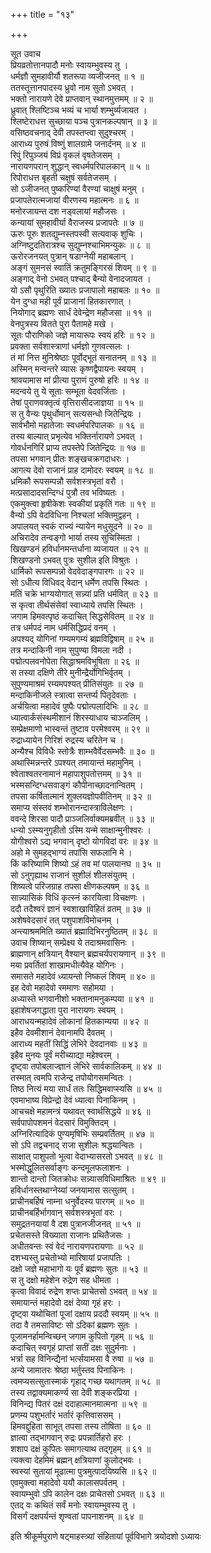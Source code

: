 +++
title = "१३"

+++

सूत उवाच  
प्रियव्रतोत्तानपादौ मनोः स्वायम्भुवस्य तु ।  
धर्मज्ञौ सुमहावीर्यौ शतरूपा व्यजीजनत् ॥ १ ॥  
ततस्तूत्तानपादस्य ध्रुवो नाम सुतो ऽभवत् ।  
भक्तो नारायणे देवे प्राप्तवान् स्थानमुत्तमम् ॥ २ ॥  
ध्रुवात् श्लिष्टिञ्च भव्यं च भार्या शम्भुर्व्यजायत ।  
श्लिष्टेराधत्त सुच्छाया पञ्च पुत्रानकल्पषान् ॥ ३ ॥  
वसिष्ठवचनाद् देवी तपस्तप्त्वा सुदुश्चरम् ।  
आराध्य पुरुषं विष्णुं शालग्रामे जनार्दनम् ॥ ४ ॥  
रिपुं रिपुञ्जयं विप्रं वृकलं वृषतेजसम् ।  
नारायणपरान् शुद्धान् स्वधर्मपरिपालकान् ॥ ५ ॥  
रिपोराधत्त बृहती चक्षुषं सर्वतेजसम् ।  
सो ऽजीजनत् पुष्करिण्यां वैरण्यां चाक्षुषं मनुम् ।  
प्रजापतेरात्मजायां वीरणस्य महात्मनः ॥ ६ ॥  
मनोरजायन्त दश नड्वलायां महौजसः ।  
कन्यायां सुमहावीर्या वैराजस्य प्रजापतेः ॥ ७ ॥  
ऊरुः पूरुः शतद्युम्नस्तपस्वी सत्यवाक् शुचिः ।  
अग्निष्टुदतिरात्रश्च सुद्युम्नश्चाभिमन्युकः ॥ ८ ॥  
ऊरोरजनयत् पुत्रान् षडाग्नेयी महाबलान् ।  
अङ्गं सुमनसं स्वातिं क्रतुमङ्गिरसं शिवम् ॥ ९ ॥  
अङ्गाद् वेनो ऽभवत् पश्चाद् बैन्यो वेनादजायत ।  
यो ऽसौ पृथुरिति ख्यातः प्रजापालो महाबलः ॥ १० ॥  
येन दुग्धा मही पूर्वं प्राजानां हितकारणात् ।  
नियोगाद् ब्रह्मणः सार्धं देवेन्द्रेण महौजसा ॥ ११ ॥  
वेनपुत्रस्य वितते पुरा पैतामहे मखे ।  
सूतः पौराणिको जज्ञे मायारूपः स्वयं हरिः ॥ १२ ॥  
प्रवक्ता सर्वशास्त्राणां धर्मज्ञो गुणवत्सलः ।  
तं मां नित्त मुनिश्रेष्ठाः पूर्वोद्भूतं सनातनम् ॥ १३ ॥  
अस्मिन् मन्वन्तरे व्यासः कृष्णद्वैपायनः स्वयम् ।  
श्रावयामास मां प्रीत्या पुराणं पुरुषो हरिः ॥ १४ ॥  
मदन्वये तु ये सूताः सम्भूता वेदवर्जिताः ।  
तेषां पुराणवक्तृत्वं वृत्तिरासीदजाज्ञया ॥ १५ ॥  
स तु वैन्यः पृथुर्धोमान् सत्यसन्धो जितेन्द्रियः ।  
सार्वभौमो महातेजाः स्वधर्मपरिपालकः ॥ १६ ॥  
तस्य बाल्यात् प्रभृत्येव भक्तिर्नारायणे ऽभवत् ।  
गोवर्धनगिरिं प्राप्य तपस्तेपे जितेन्द्रियः ॥ १७ ॥  
तपसा भगवान् प्रीतः शङ्खचक्रगदाधरः ।  
आगत्य देवो राजानं प्राह दामोदरः स्वयम् ॥ १८ ॥  
ध्रमिकौ रूपसम्पन्नौ सर्वशस्त्रभृतां वरौ ।  
मत्प्रसादादसन्दिग्धं पुत्रौ तव भविष्यतः ।  
एकमुक्त्वा हृषीकेशः स्वकीयां प्रकृतिं गतः ॥ १९ ॥  
वैन्यो ऽपि वेदविधिना निश्चलां भक्तिमुद्वहन् ।  
अपालयत् स्वकं राज्यं न्यायेन मधुसूदने ॥ २० ॥  
अचिरादेव तन्वङ्गो भार्या तस्य सुचिस्मिता ।  
खिखण्डनं हविर्धानमन्तर्धाना व्यजायत ॥ २१ ॥  
शिखण्डनो ऽभवत् पुत्रः सुशील इति विश्रुतः ।  
धार्मिको रूपसम्पन्नो वेदवेदाङ्गपारगः ॥ २२ ॥  
सो ऽधीत्य विधिवद् वेदान् धर्मेण तपसि स्थितः ।  
मतिं चक्रे भाग्ययोगात् सन्न्यां प्रति धर्मवित् ॥ २३ ॥  
स कृत्वा तीर्थसंसेवां स्वाध्याये तपसि स्थितः ।  
जगाम हिमवत्पृष्ठं कदाचित् सिद्धसेवितम् ॥ २४ ॥  
तत्र धर्मपदं नाम धर्मसिद्धिप्रदं वनम् ।  
अपश्यद् योगिनां गम्यमगम्यं ब्रह्मविद्विषाम् ॥ २५ ॥  
तत्र मन्दाकिनी नाम सुपुण्या विमला नदी ।  
पद्मोत्पलवनोपेता सिद्धाश्रमविभूषिता ॥ २६ ॥  
स तस्या दक्षिणे तीरे मुनीन्द्रैर्योगिभिर्वृतम् ।  
सुपुण्यमाश्रमं रम्यमपश्यत् प्रीतिसंयुतः ॥ २७ ॥  
मन्दाकिनीजले स्त्रात्वा सन्तर्प्य पितृदेवताः ।  
अर्चयित्वा महादेवं पुष्पैः पद्मोत्पलादिभिः ॥ २८ ॥  
ध्यात्वार्कंसंस्थमीशानं शिरस्याधाय चाञ्जलिम् ।  
सम्प्रेक्षमाणो भास्वन्तं तुष्टाव परमेश्वरम् ॥ २९ ॥  
रुद्राध्यायेन गिरिशं रुद्रस्य चरितेन च ।  
अन्यैश्च विविधैः स्तोत्रैः शाम्भवैर्वेदसम्भवैः ॥ ३० ॥  
अथास्मिन्नन्तरे ऽपश्यत् तमायान्तं महामुनिम् ।  
श्वेताश्वतरनामानं महापाशुपतोत्तमम् ॥ ३१ ॥  
भस्मसन्दिग्धसवाङ्गं कौपीनाच्छादनान्वितम् ।  
तपसा कर्षितात्मानं शुक्लयज्ञोपवीतिनम् ॥ ३२ ॥  
समाप्य संस्तवं शम्भोरानन्दास्त्राविलेक्षणः ।  
ववन्दे शिरसा पादौ प्राञ्जलिर्वाक्यमब्रवीत् ॥ ३३ ॥  
धन्यो ऽस्म्यनुगृहीतो ऽस्मि यन्मे साक्षान्मुनीश्वरः ।  
योगीश्वरो ऽद्य भगवान् दृष्टो योगविदां वरः ॥ ३४ ॥  
अहो मे सुमहद्भाग्यं तपांसि सफलानि मे ।  
किं करिष्यामि शिष्यो ऽहं तव मां पालयानघ ॥ ३५ ॥  
सो ऽनुगृह्याथ राजानं सुशीलं शीलसंयुतम् ।  
शिष्यत्वे परिजग्राह तपसा क्षीणकल्पषम् ॥ ३६ ॥  
सान्न्यासिकं विधिं कृत्स्नं कारयित्वा विचक्षणः ।  
ददौ तदैश्वरं ज्ञानं स्वशाखाविहितं व्रतम् ॥ ३७ ॥  
अशेषवेदसारं तत् पशुपाशविमोचनम् ।  
अन्त्याश्रममिति ख्यातं ब्रह्मादिभिरनुष्ठितम् ॥ ३८ ॥  
उवाच शिष्यान् सम्प्रेक्ष्य ये तदाश्रमवासिनः ।  
ब्राह्मणान् क्षत्रियान् वैश्यान् ब्रह्मचर्यपरायणान् ॥ ३९ ॥  
मया प्रवर्तितां शाखामधीत्यैवेह योगिनः ।  
समासते महादेवं ध्यायन्तो निष्कलं शिवम् ॥ ४० ॥  
इह देवो महादेवो रममाणः सहोमया ।  
अध्यास्ते भगवानीशो भक्तानामनुकम्पया ॥ ४१ ॥  
इहाशेषजगद्धाता पुरा नारायणः स्वयम् ।  
आराधयन्महादेवं लोकानां हितकाम्यया ॥ ४२ ॥  
इहैव देवमीशानं देवानामपि दैवतम् ।  
आराध्य महतीं सिद्धिं लेभिरे देवदानवाः ॥ ४३ ॥  
इहैव मुनयः पूर्वं मरीच्याद्या महेश्वरम् ।  
दृष्ट्वा तपोबलाज्ज्ञानं लेभिरे सार्वकालिकम् ॥ ४४ ॥  
तस्मात् त्वमपि राजेन्द्र तपोयोगसमन्वितः ।  
तिष्ठ नित्यं मया सार्धं ततः सिद्धिमवाप्स्यसि ॥ ४५ ॥  
एवमाभाष्य विप्रेन्द्रो देवं ध्यात्वा पिनाकिनम् ।  
आचचक्षे महामन्त्रं यथावत् स्वार्थसिद्धये ॥ ४६ ॥  
सर्वपापोपशमनं वेदसारं विमुक्तिदम् ।  
अग्निरित्यादिकं पुण्यमृषिभिः सम्प्रवर्तितम् ॥ ४७ ॥  
सो ऽपि तद्वचनाद् राजा सुशीलः श्रद्धयान्वितः ।  
साक्षात् पाशुपतो भूत्वा वेदाभ्यासरतो ऽभवत् ॥ ४८ ॥  
भस्मोद्धूलितसर्वाङ्गः कन्दमूलफलाशनः ।  
शान्तो दान्तो जितक्रोधः सन्न्यासविधिमाश्रितः ॥ ४९ ॥  
हविर्धानस्तथाग्नेय्यां जनयामास सत्सुतम् ।  
प्राचीनबर्हिषं नाम्ना धनुर्वेदस्य पारगम् ॥ ५० ॥  
प्राचीनबर्हिर्भागवान् सर्वशस्त्रभृतां वरः ।  
समुद्रतनयायां वै दश पुत्रानजीजनत् ॥ ५१ ॥  
प्रचेतसस्ते विख्याता राजानः प्रथितैजसः ।  
अधीतवन्तः स्वं वेदं नारायणपरायणाः ॥ ५२ ॥  
दशभ्यस्तु प्रचेतोभ्यो मारिषायां प्रजापतिः ।  
दक्षो जज्ञे महाभागो यः पूर्वं ब्रह्मणः सुतः ॥ ५३ ॥  
स तु दक्षो महेशेन रुद्रेण सह धीमता ।  
कृत्वा विवादं रुद्रेण शप्तः प्राचेतसो ऽभवत् ॥ ५४ ॥  
समायान्तं महादेवो दक्षं देव्या गृहं हरः ।  
दृष्ट्वा यथोचितां पूजां दक्षाय प्रददौ स्वयम् ॥ ५५ ॥  
तदा वै तमसाविष्टः सो ऽदिकां ब्रह्मणः सुतः ।  
पूजामनर्हामन्विच्छन् जगाम कुपितो गृहम् ॥ ५६ ॥  
कदाचित् स्वगृहं प्राप्तां सतीं दक्षः सुदुर्मनाः ।  
भर्त्रा सह विनिन्द्यैनां भर्त्सयामसा वै रुषा ॥ ५७ ॥  
अन्ये जामातरः श्रेष्ठा भर्तुस्तव पिनाकिनः ।  
त्वमप्यसत्सुतास्माकं गृहाद् गच्छ यथागतम् ॥ ५८ ॥  
तस्य तद्वाक्यमाकर्ण्य सा देवी शङ्करप्रिया ।  
विनिन्द्य पितरं दक्षं ददाहात्मानमात्मना ॥ ५९ ॥  
प्रणम्य पशुभर्तारं भर्तारं कृत्तिवाससम् ।  
हिमवद्दुहिता साभूत् तपसा तस्य तोषिता ॥ ६० ॥  
ज्ञात्वा तद्भागवान् रुद्रः प्रपन्नार्तिहरो हरः ।  
शशाप दक्षं कुपितः समागत्याथ तद्गृहम् ॥ ६१ ॥  
त्यक्त्वा देहमिमं ब्रह्मन् क्षत्रियाणां कुलोद्भवः ।  
स्वस्यां सुतायां मूढात्मा पुत्रमुत्पादयिष्यसि ॥ ६२ ॥  
एवमुक्त्वा महादेवो ययौ कालासपर्वतम् ।  
स्वायम्भुवो ऽपि कालेन दक्षः प्राचेतसो ऽभवत् ॥ ६३ ॥  
एतद् वः कथितं सर्वं मनोः स्वायम्भुवस्य तु ।  
विसर्गं दक्षपर्यन्तं शृण्वतां पापनाशनम् ॥ ६४ ॥  
    
इति श्रीकूर्मपुराणे षट्माहस्त्र्यां संहितायां पूर्वविभागे त्रयोदशो ऽध्यायः
